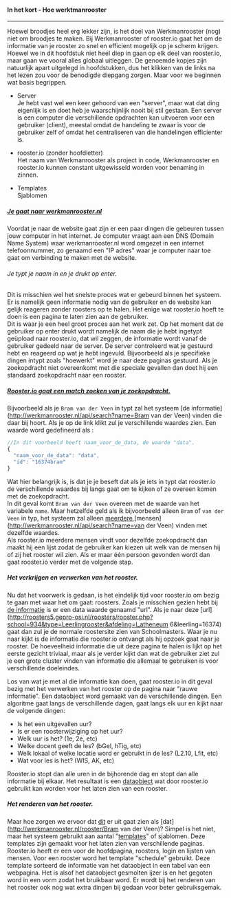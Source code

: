 #### In het kort - Hoe werktmanrooster
---
Hoewel broodjes heel erg lekker zijn, is het doel van Werkmanrooster (nog) niet om broodjes te maken. Bij Werkmanrooster of rooster.io gaat het om de informatie van je rooster zo snel en efficient mogelijk op je scherm krijgen. Hoewel we in dit hoofdstuk niet heel diep in gaan op elk deel van rooster.io, maar gaan we vooral alles globaal uitleggen. De genoemde kopjes zijn natuurlijk apart uitgelegd in hoofdstukken, dus het klikken van de links na het lezen zou voor de benodigde diepgang zorgen. Maar voor we beginnen wat basis begrippen.

* Server  
Je hebt vast wel een keer gehoord van een "server", maar wat dat ding eigenlijk is en doet heb je waarschijnlijk nooit bij stil gestaan. Een server is een computer die verschillende opdrachten kan uitvoeren voor een gebruiker (client), meestal omdat de handeling te zwaar is voor de gebruiker zelf of omdat het centraliseren van die handelingen efficienter is.
* rooster.io (zonder hoofdletter)  
Het naam van Werkmanrooster als project in code, Werkmanrooster en rooster.io kunnen constant uitgewisseld worden voor benaming in zinnen.

* Templates  
Sjablomen

##### [Je gaat naar werkmanrooster.nl](/intypen)
Voordat je naar de website gaat zijn er een paar dingen die gebeuren tussen jouw computer in het internet. Je computer vraagt aan een DNS (Domain Name System) waar werkmanrooster.nl word omgezet in een internet telefoonnummer, zo genaamd een "IP adres" waar je computer naar toe gaat om verbinding te maken met de website.

###### Je typt je naam in en je drukt op enter.
Dit is misschien wel het snelste proces wat er gebeurd binnen het systeem. Er is namelijk geen informatie nodig van de gebruiker en de website kan gelijk reageren zonder roosters op te halen. Het enige wat rooster.io hoeft te doen is een pagina te laten zien aan de gebruiker.  
Dit is waar je een heel groot proces aan het werk zet. Op het moment dat de gebruiker op enter drukt wordt namelijk de naam die je hebt ingetypt geüpload naar rooster.io, dat wil zeggen, de informatie wordt vanaf de gebruiker gedeeld naar de server. De server controleerd wat je gestuurd hebt en reageerd op wat je hebt ingevuld. Bijvoorbeeld als je specifieke dingen intypt zoals "hoewerkt" word je naar deze paginas gestuurd. Als je zoekopdracht niet overeenkomt met die speciale gevallen dan doet hij een standaard zoekopdracht naar een rooster.

##### [Rooster.io gaat een match zoeken van je zoekopdracht.](/opzoek)
Bijvoorbeeld als je `Bram van der Veen` in typt zal het systeem [de informatie](http://werkmanrooster.nl/api/search?name=Bram van der Veen) vinden die daar bij hoort. Als je op de link klikt zul je verschillende waardes zien. Een waarde word gedefineerd als :
```javascript
//In dit voorbeeld heeft naam_voor_de_data, de waarde "data".
{
  "naam_voor_de_data": "data",
  "id": "16374bram"
}
```
Wat hier belangrijk is, is dat je je beseft dat als je iets in typt dat rooster.io de verschillende waardes bij langs gaat om te kijken of ze overeen komen met de zoekopdracht.  
In dit geval komt `Bram van der Veen` overeen met de waarde van het variabele `name`. Maar hetzelfde geld als ik bijvoorbeeld alleen `Bram` of `van der Veen` in typ, het systeem zal alleen [meerdere ](http://werkmanrooster.nl/api/search?name=Bram)[mensen](http://werkmanrooster.nl/api/search?name=van der Veen) vinden met dezelfde waardes.  
Als rooster.io meerdere mensen vindt voor dezelfde zoekopdracht dan maakt hij een lijst zodat de gebruiker kan kiezen uit welk van de mensen hij of zij het rooster wil zien. Als er maar één persoon gevonden wordt dan gaat rooster.io verder met de volgende stap.

##### Het verkrijgen en verwerken van het rooster.
Nu dat het voorwerk is gedaan, is het eindelijk tijd voor rooster.io om bezig te gaan met waar het om gaat: roosters. Zoals je misschien gezien hebt bij [de informatie](http://werkmanrooster.nl/api/search?name=Bram%20van%20der%20Veen) is er een data waarde genaamd "url". Als je naar deze [url](http://roosters5.gepro-osi.nl/roosters/rooster.php?school=934&type=Leerlingrooster&afdeling=l_atheneum 6&leerling=16374) gaat dan zul je de normale roostersite zien van Schoolmasters. Waar je nu naar kijkt is de informatie die rooster.io ontvangt als hij opzoek gaat naar je rooster. De hoeveelheid informatie die uit deze pagina te halen is lijkt op het eerste gezicht triviaal, maar als je verder kijkt dan wat de gebruiker ziet zul je een grote cluster vinden van informatie die allemaal te gebruiken is voor verschillende doeleindes.  

Los van wat je met al die informatie kan doen, gaat rooster.io in dit geval bezig met het verwerken van het rooster op de pagina naar "rauwe informatie". Een dataobject word gemaakt van de verschillende dingen. Een algoritme gaat langs de verschillende dagen, gaat langs elk uur en kijkt naar de volgende dingen:  

* Is het een uitgevallen uur?
* Is er een roosterwijziging op het uur?
* Welk uur is het? (1e, 2e, etc)
* Welke docent geeft de les? (bGel, hTig, etc)
* Welk lokaal of welke locatie word er gebruikt in de les? (L2.10, Lfit, etc)
* Wat voor les is het? (WIS, AK, etc)

Rooster.io stopt dan alle uren in de bijhorende dag en stopt dan alle informatie bij elkaar. Het resultaat is een [dataobject](http://werkmanrooster.nl/api/schedule?name=Bram%20van%20der%20veen) wat door rooster.io gebruikt kan worden voor het laten zien van een rooster.

##### Het renderen van het rooster.
Maar hoe zorgen we ervoor dat [dit](http://werkmanrooster.nl/api/schedule?name=Bram%20van%20der%20veen) er uit gaat zien als [dat](http://werkmanrooster.nl/rooster/Bram van der Veen)?
Simpel is het niet, maar het systeem gebruikt aan aantal "[templates](http://git.werkmanrooster.nl/werkmanrooster/rooster-io/tree/master/resources/jade)" of sjablomen. Deze templates zijn gemaakt voor het laten zien van verschillende paginas. Rooster.io heeft er een voor de hoofdpagina, roosters, login en lijsten van mensen. Voor een rooster word het template "schedule" gebruikt. Deze template sorteerd de informatie van het dataobject in een tabel van een webpagina. Het is alsof het dataobject gesmolten ijzer is en het gegoten word in een vorm zodat het bruikbaar word. Er wordt bij het renderen van het rooster ook nog wat extra dingen bij gedaan voor beter gebruiksgemak.
